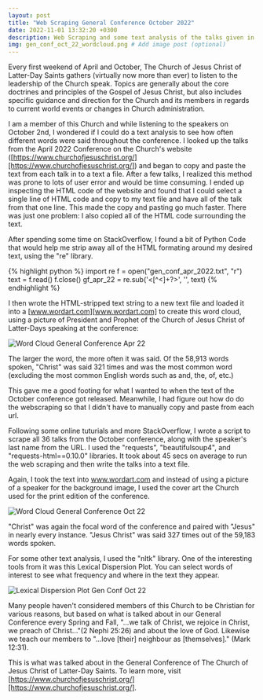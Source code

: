 ```yaml
---
layout: post
title: "Web Scraping General Conference October 2022"
date: 2022-11-01 13:32:20 +0300
description: Web Scraping and some text analysis of the talks given in General Conference from October 2022 # Add post description (optional)
img: gen_conf_oct_22_wordcloud.png # Add image post (optional)
---
```


Every first weekend of April and October, The Church of Jesus Christ of Latter-Day Saints gathers (virtually now more than ever) to listen to the leadership of the Church speak. Topics are generally about the core doctrines and principles of the Gospel of Jesus Christ, but also includes specific guidance and direction for the Church and its members in regards to current world events or changes in Church administration.

I am a member of this Church and while listening to the speakers on October 2nd, I wondered if I could do a text analysis to see how often different words were said throughout the conference. I looked up the talks from the April 2022 Conference on the Church's website ([https://www.churchofjesuschrist.org/][https://www.churchofjesuschrist.org/]) and began to copy and paste the text from each talk in to a text a file. After a few talks, I realized this method was prone to lots of user error and would be time consuming. I ended up inspecting the HTML code of the website and found that I could select a single line of HTML code and copy to my text file and have all of the talk from that one line. This made the copy and pasting go much faster. There was just one problem: I also copied all of the HTML code surrounding the text.

After spending some time on StackOverflow, I found a bit of Python Code that would help me strip away all of the HTML formating around my desired text, using the "re" library.

{% highlight python %}
import re
f = open(\"gen_conf_apr_2022.txt\", \"r\")
text = f.read()
f.close()
gf_apr_22 = re.sub('<[^<]+?>', '', text)
{% endhighlight %}

I then wrote the HTML-stripped text string to a new text file and loaded it into a [www.wordart.com][www.wordart.com] to create this word cloud, using a picture of President and Prophet of the Church of Jesus Christ of Latter-Days speaking at the conference:

![Word Cloud General Conference Apr 22]({{site.baseurl}}/assets/img/gc_apr_22_word_art.png)

The larger the word, the more often it was said. Of the 58,913 words spoken, "Christ" was said 321 times and was the most common word (excluding the most common English words such as and, the, of, etc.) 

This gave me a good footing for what I wanted to when the text of the October conference got released. Meanwhile, I had figure out how do do the webscraping so that I didn't have to manually copy and paste from each url. 

Following some online tuturials and more StackOverflow, I wrote a script to scrape all 36 talks from the October conference, along with the speaker's last name from the URL. I used the "requests", "beautifulsoup4", and "requests-html==0.10.0" libraries. It took about 45 secs on average to run the web scraping and then write the talks into a text file. 

Again, I took the text into www.wordart.com and instead of using a picture of a speaker for the background image, I used the cover art the Church used for the print edition of the conference. 

![Word Cloud General Conference Oct 22]({{site.baseurl}}/assets/img/gen_conf_oct_22_wordcloud.png)

"Christ" was again the focal word of the conference and paired with "Jesus" in nearly every instance. "Jesus Christ" was said 327 times out of the 59,183 words spoken. 

For some other text analysis, I used the "nltk" library. One of the interesting tools from it was this Lexical Dispersion Plot. You can select words of interest to see what frequency and where in the text they appear. 

![Lexical Dispersion Plot Gen Conf Oct 22]({{site.baseurl}}/assets/img/genconf_oct22_dispersion_plot.png)

Many people haven't considered members of this Church to be Christian for various reasons, but based on what is talked about in our General Conference every Spring and Fall, "...we talk of Christ, we rejoice in Christ, we preach of Christ..."(2 Nephi 25:26) and about the love of God. Likewise we teach our members to "...love [their] neighbour as [themselves]." (Mark 12:31).

This is what was talked about in the General Conference of The Church of Jesus Christ of Latter-Day Saints. To learn more, visit [https://www.churchofjesuschrist.org/][https://www.churchofjesuschrist.org/].